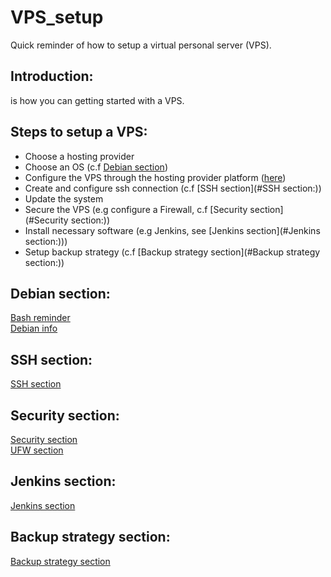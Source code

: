 # VPS_setup
Quick reminder of how to setup a virtual personal server (VPS).

## Introduction:
 is how you can getting started with a VPS.

## Steps to setup a VPS:
* Choose a hosting provider
* Choose an OS (c.f [Debian section](#debian-section))
* Configure the VPS through the hosting provider platform ([here](https://help.ovhcloud.com/csm/fr-vps-getting-started?id=kb_article_view&sysparm_article=KB0047736))
* Create and configure ssh connection (c.f [SSH section](#SSH section:))
* Update the system
* Secure the VPS (e.g configure a Firewall, c.f [Security section](#Security section:))
* Install necessary software (e.g Jenkins, see [Jenkins section](#Jenkins section:)))
* Setup backup strategy (c.f [Backup strategy section](#Backup strategy section:))

## Debian section:
[Bash reminder](Bash_reminder.md)  
[Debian info](Debian_info.md)  

## SSH section:
[SSH section](SSH_section.md)

## Security section:
[Security section](Security_section.md)  
[UFW section](UFW_section.md)

## Jenkins section:
[Jenkins section](Jenkins_section.md)

## Backup strategy section:
[Backup strategy section](Backup_strategy_section.md)

